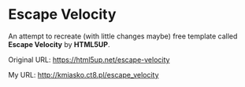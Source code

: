 # Escape Velocity

An attempt to recreate (with little changes maybe) free template called **Escape Velocity** by **HTML5UP**.

Original URL: https://html5up.net/escape-velocity

My URL: http://kmiasko.ct8.pl/escape_velocity
